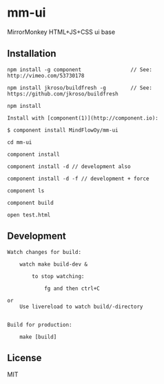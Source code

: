 
# mm-ui

MirrorMonkey HTML+JS+CSS ui base

## Installation


    npm install -g component                // See: http://vimeo.com/53730178

    npm install jkroso/buildfresh -g        // See: https://github.com/jkroso/buildfresh

    npm install

    Install with [component(1)](http://component.io):

    $ component install MindFlowOy/mm-ui

    cd mm-ui

    component install

    component install -d // development also

    component install -d -f // development + force

    component ls

    component build

    open test.html

## Development

    Watch changes for build:

        watch make build-dev &

            to stop watching:

                fg and then ctrl+C

    or
        Use livereload to watch build/-directory


    Build for production:

        make [build]


## License

  MIT

